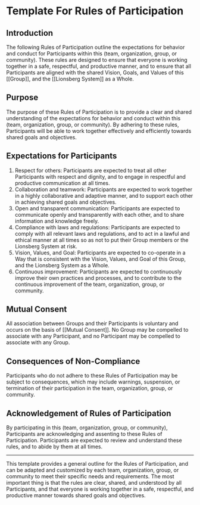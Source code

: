 # Template For Rules of Participation

## Introduction

The following Rules of Participation outline the expectations for behavior and conduct for Participants within this (team, organization, group, or community). These rules are designed to ensure that everyone is working together in a safe, respectful, and productive manner, and to ensure that all Participants are aligned with the shared Vision, Goals, and Values of this [[Group]], and the [[Lionsberg System]] as a Whole. 

## Purpose

The purpose of these Rules of Participation is to provide a clear and shared understanding of the expectations for behavior and conduct within this (team, organization, group, or community). By adhering to these rules, Participants will be able to work together effectively and efficiently towards shared goals and objectives.

## Expectations for Participants

1.  Respect for others: Participants are expected to treat all other Participants with respect and dignity, and to engage in respectful and productive communication at all times.
2.  Collaboration and teamwork: Participants are expected to work together in a highly collaborative and adaptive manner, and to support each other in achieving shared goals and objectives.
3.  Open and transparent communication: Participants are expected to communicate openly and transparently with each other, and to share information and knowledge freely.
4.  Compliance with laws and regulations: Participants are expected to comply with all relevant laws and regulations, and to act in a lawful and ethical manner at all times so as not to put their Group members or the Lionsberg System at risk.
5. Vision, Values, and Goal: Participants are expected to co-operate in a Way that is consistent with the Vision, Values, and Goal of this Group, and the Lionsberg System as a Whole. 
6.  Continuous improvement: Participants are expected to continuously improve their own practices and processes, and to contribute to the continuous improvement of the team, organization, group, or community.

## Mutual Consent

All association between Groups and their Participants is voluntary and occurs on the basis of [[Mutual Consent]]. No Group may be compelled to associate with any Participant, and no Participant may be compelled to associate with any Group. 

## Consequences of Non-Compliance

Participants who do not adhere to these Rules of Participation may be subject to consequences, which may include warnings, suspension, or termination of their participation in the team, organization, group, or community. 

## Acknowledgement of Rules of Participation

By participating in this (team, organization, group, or community), Participants are acknowledging and assenting to these Rules of Participation. Participants are expected to review and understand these rules, and to abide by them at all times.

___

This template provides a general outline for the Rules of Participation, and can be adapted and customized by each team, organization, group, or community to meet their specific needs and requirements. The most important thing is that the rules are clear, shared, and understood by all Participants, and that everyone is working together in a safe, respectful, and productive manner towards shared goals and objectives.